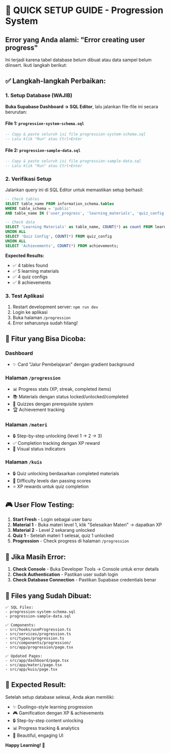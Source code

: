 # 🚀 QUICK SETUP GUIDE - Progression System

## Error yang Anda alami: "Error creating user progress"

Ini terjadi karena tabel database belum dibuat atau data sampel belum diinsert. Ikuti langkah berikut:

## ✅ Langkah-langkah Perbaikan:

### 1. **Setup Database (WAJIB)**

**Buka Supabase Dashboard → SQL Editor**, lalu jalankan file-file ini secara berurutan:

#### File 1: `progression-system-schema.sql`
```sql
-- Copy & paste seluruh isi file progression-system-schema.sql
-- Lalu klik "Run" atau Ctrl+Enter
```

#### File 2: `progression-sample-data.sql`  
```sql
-- Copy & paste seluruh isi file progression-sample-data.sql
-- Lalu klik "Run" atau Ctrl+Enter
```

### 2. **Verifikasi Setup**
Jalankan query ini di SQL Editor untuk memastikan setup berhasil:

```sql
-- Check tables
SELECT table_name FROM information_schema.tables 
WHERE table_schema = 'public' 
AND table_name IN ('user_progress', 'learning_materials', 'quiz_config', 'achievements');

-- Check data
SELECT 'Learning Materials' as table_name, COUNT(*) as count FROM learning_materials
UNION ALL
SELECT 'Quiz Config', COUNT(*) FROM quiz_config  
UNION ALL
SELECT 'Achievements', COUNT(*) FROM achievements;
```

**Expected Results:**
- ✅ 4 tables found
- ✅ 5 learning materials  
- ✅ 4 quiz configs
- ✅ 8 achievements

### 3. **Test Aplikasi**
1. Restart development server: `npm run dev`
2. Login ke aplikasi
3. Buka halaman `/progression`
4. Error seharusnya sudah hilang!

## 🎯 Fitur yang Bisa Dicoba:

### Dashboard
- ✨ Card "Jalur Pembelajaran" dengan gradient background

### Halaman `/progression`  
- 📊 Progress stats (XP, streak, completed items)
- 📚 Materials dengan status locked/unlocked/completed
- 🧠 Quizzes dengan prerequisite system
- 🏆 Achievement tracking

### Halaman `/materi`
- 🔒 Step-by-step unlocking (level 1 → 2 → 3)
- ✅ Completion tracking dengan XP reward
- 🎨 Visual status indicators

### Halaman `/kuis`
- 🔒 Quiz unlocking berdasarkan completed materials
- 🎯 Difficulty levels dan passing scores
- ⭐ XP rewards untuk quiz completion

## 🎮 User Flow Testing:

1. **Start Fresh** - Login sebagai user baru
2. **Material 1** - Buka materi level 1, klik "Selesaikan Materi" → dapatkan XP
3. **Material 2** - Level 2 sekarang unlocked
4. **Quiz 1** - Setelah materi 1 selesai, quiz 1 unlocked
5. **Progression** - Check progress di halaman `/progression`

## 🐛 Jika Masih Error:

1. **Check Console** - Buka Developer Tools → Console untuk error details
2. **Check Authentication** - Pastikan user sudah login
3. **Check Database Connection** - Pastikan Supabase credentials benar

## 📁 Files yang Sudah Dibuat:

```
✅ SQL Files:
- progression-system-schema.sql
- progression-sample-data.sql

✅ Components:
- src/hooks/useProgression.ts
- src/services/progression.ts  
- src/types/progression.ts
- src/components/progression/
- src/app/progression/page.tsx

✅ Updated Pages:
- src/app/dashboard/page.tsx
- src/app/materi/page.tsx
- src/app/kuis/page.tsx
```

## 🎉 Expected Result:

Setelah setup database selesai, Anda akan memiliki:
- ✨ Duolingo-style learning progression
- 🎮 Gamification dengan XP & achievements  
- 🔒 Step-by-step content unlocking
- 📊 Progress tracking & analytics
- 🎨 Beautiful, engaging UI

**Happy Learning! 🚀**
